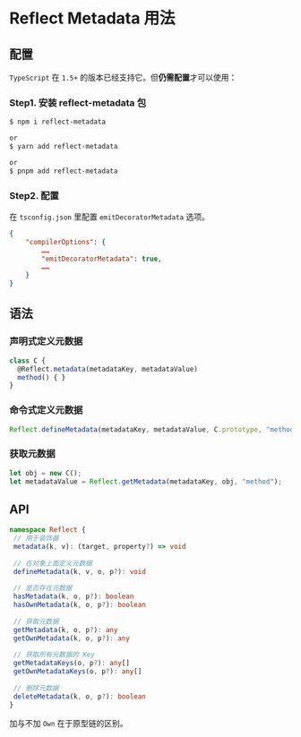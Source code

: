 # Reflect Metadata 用法

## 配置

`TypeScript` 在 `1.5+` 的版本已经支持它。但**仍需配置**才可以使用：

### Step1. 安装 reflect-metadata 包

```bash
$ npm i reflect-metadata

or 
$ yarn add reflect-metadata

or 
$ pnpm add reflect-metadata
```

### Step2. 配置

在 `tsconfig.json` 里配置 `emitDecoratorMetadata` 选项。

```json
{
    "compilerOptions": {
        ……
        "emitDecoratorMetadata": true,
        ……
    }
}
```

## 语法

### 声明式定义元数据

```typescript
class C {
  @Reflect.metadata(metadataKey, metadataValue)
  method() { }
}
```

### 命令式定义元数据

```typescript
Reflect.defineMetadata(metadataKey, metadataValue, C.prototype, "method");
```

### 获取元数据

```typescript
let obj = new C();
let metadataValue = Reflect.getMetadata(metadataKey, obj, "method");
```

## API

```typescript
namespace Reflect {
 // 用于装饰器
 metadata(k, v): (target, property?) => void
  
 // 在对象上面定义元数据
 defineMetadata(k, v, o, p?): void
  
 // 是否存在元数据
 hasMetadata(k, o, p?): boolean
 hasOwnMetadata(k, o, p?): boolean
  
 // 获取元数据
 getMetadata(k, o, p?): any
 getOwnMetadata(k, o, p?): any
  
 // 获取所有元数据的 Key
 getMetadataKeys(o, p?): any[]
 getOwnMetadataKeys(o, p?): any[]
  
 // 删除元数据
 deleteMetadata(k, o, p?): boolean
}
```

加与不加 `Own` 在于原型链的区别。
